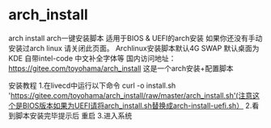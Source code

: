 # arch_install
arch install
arch一键安装脚本 适用于BIOS & UEFI的arch安装
如果你还没有手动安装过arch linux 请关闭此页面。
Archlinux安装脚本默认4G SWAP 默认桌面为KDE 自带intel-code 中文补全字体等
国内访问地址：https://gitee.com/toyohama/arch_install
这是一个arch安装+配置脚本 

安装教程
1.在livecd中运行以下命令 curl -o install.sh 'https://gitee.com/toyohama/arch_install/raw/master/arch_install.sh'(注意这个是BIOS版本如果为UEFI请将arch_install.sh替换成arch-install-uefi.sh）
2.看到脚本安装完毕提示后 重启
3.进入系统
